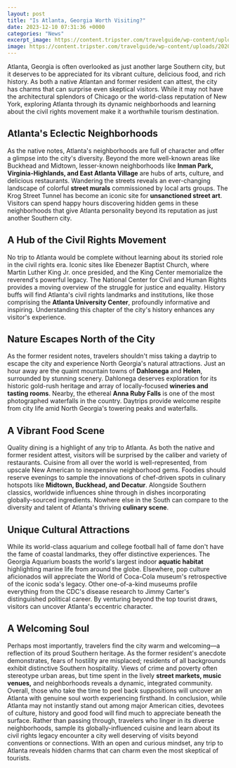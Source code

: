 ```yaml
---
layout: post
title: "Is Atlanta, Georgia Worth Visiting?"
date: 2023-12-10 07:31:36 +0000
categories: "News"
excerpt_image: https://content.tripster.com/travelguide/wp-content/uploads/2020/01/Dropbox_Atlanta-GettyImages-916152336_opt.jpg
image: https://content.tripster.com/travelguide/wp-content/uploads/2020/01/Dropbox_Atlanta-GettyImages-916152336_opt.jpg
---
```


Atlanta, Georgia is often overlooked as just another large Southern city, but it deserves to be appreciated for its vibrant culture, delicious food, and rich history. As both a native Atlantan and former resident can attest, the city has charms that can surprise even skeptical visitors. While it may not have the architectural splendors of Chicago or the world-class reputation of New York, exploring Atlanta through its dynamic neighborhoods and learning about the civil rights movement make it a worthwhile tourism destination.
## **Atlanta's Eclectic Neighborhoods**
As the native notes, Atlanta's neighborhoods are full of character and offer a glimpse into the city's diversity. Beyond the more well-known areas like Buckhead and Midtown, lesser-known neighborhoods like **Inman Park, Virginia-Highlands, and East Atlanta Village** are hubs of arts, culture, and delicious restaurants. Wandering the streets reveals an ever-changing landscape of colorful **street murals** commissioned by local arts groups. The Krog Street Tunnel has become an iconic site for **unsanctioned street art**. Visitors can spend happy hours discovering hidden gems in these neighborhoods that give Atlanta personality beyond its reputation as just another Southern city. 
## **A Hub of the Civil Rights Movement**
No trip to Atlanta would be complete without learning about its storied role in the civil rights era. Iconic sites like Ebenezer Baptist Church, where Martin Luther King Jr. once presided, and the King Center memorialize the reverend's powerful legacy. The National Center for Civil and Human Rights provides a moving overview of the struggle for justice and equality. History buffs will find Atlanta's civil rights landmarks and institutions, like those comprising the **Atlanta University Center**, profoundly informative and inspiring. Understanding this chapter of the city's history enhances any visitor's experience.
## **Nature Escapes North of the City** 
As the former resident notes, travelers shouldn't miss taking a daytrip to escape the city and experience North Georgia's natural attractions. Just an hour away are the quaint mountain towns of **Dahlonega** and **Helen**, surrounded by stunning scenery. Dahlonega deserves exploration for its historic gold-rush heritage and array of locally-focused **wineries and tasting rooms**. Nearby, the ethereal **Anna Ruby Falls** is one of the most photographed waterfalls in the country. Daytrips provide welcome respite from city life amid North Georgia's towering peaks and waterfalls.
## **A Vibrant Food Scene**
Quality dining is a highlight of any trip to Atlanta. As both the native and former resident attest, visitors will be surprised by the caliber and variety of restaurants. Cuisine from all over the world is well-represented, from upscale New American to inexpensive neighborhood gems. Foodies should reserve evenings to sample the innovations of chef-driven spots in culinary hotspots like **Midtown, Buckhead, and Decatur**. Alongside Southern classics, worldwide influences shine through in dishes incorporating globally-sourced ingredients. Nowhere else in the South can compare to the diversity and talent of Atlanta's thriving **culinary scene**. 
## **Unique Cultural Attractions** 
While its world-class aquarium and college football hall of fame don't have the fame of coastal landmarks, they offer distinctive experiences. The Georgia Aquarium boasts the world's largest indoor **aquatic habitat** highlighting marine life from around the globe. Elsewhere, pop culture aficionados will appreciate the World of Coca-Cola museum's retrospective of the iconic soda's legacy. Other one-of-a-kind museums profile everything from the CDC's disease research to Jimmy Carter's distinguished political career. By venturing beyond the top tourist draws, visitors can uncover Atlanta's eccentric character.
## **A Welcoming Soul**
Perhaps most importantly, travelers find the city warm and welcoming—a reflection of its proud Southern heritage. As the former resident's anecdote demonstrates, fears of hostility are misplaced; residents of all backgrounds exhibit distinctive Southern hospitality. Views of crime and poverty often stereotype urban areas, but time spent in the lively **street markets, music venues,** and neighborhoods reveals a dynamic, integrated community. Overall, those who take the time to peel back suppositions will uncover an Atlanta with genuine soul worth experiencing firsthand.
In conclusion, while Atlanta may not instantly stand out among major American cities, devotees of culture, history and good food will find much to appreciate beneath the surface. Rather than passing through, travelers who linger in its diverse neighborhoods, sample its globally-influenced cuisine and learn about its civil rights legacy encounter a city well deserving of visits beyond conventions or connections. With an open and curious mindset, any trip to Atlanta reveals hidden charms that can charm even the most skeptical of tourists.